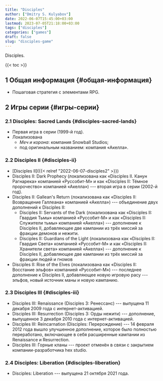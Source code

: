 ```yaml
---
title: "Disciples"
author: ["Dmitry S. Kulyabov"]
date: 2022-06-07T15:45:00+03:00
lastmod: 2023-07-05T21:18:00+03:00
tags: ["disciples"]
categories: ["games"]
draft: false
slug: "disciples-game"
---
```


Disciples.

<!--more-->

{{< toc >}}


## <span class="section-num">1</span> Общая информация {#общая-информация}

-   Пошаговая стратегия с элементами RPG.


## <span class="section-num">2</span> Игры серии {#игры-серии}


### <span class="section-num">2.1</span> Disciples: Sacred Lands {#disciples-sacred-lands}

-   Первая игра в серии (1999-й год).
-   Локализована
    -   _Меч и корона_: компания Snowball Studios;
    -   под оригинальным названием: компания «Акелла».


### <span class="section-num">2.2</span> Disciples II {#disciples-ii}

-   [Disciples II]({{< relref "2022-06-07-disciples2" >}})
-   Disciples II: Dark Prophecy (локализована как «Disciples II. Канун Рагнарека» компанией «Руссобит-М» и как «Disciples II: Тёмное пророчество» компанией «Акелла») --- вторая игра в серии (2002-й год).
-   Disciples II: Gallean's Return (локализована как «Disciples II: Возвращение Галлеана» компанией «Акелла») --- объединение двух дополнений к Disciples II:
    -   Disciples II: Servants of the Dark (локализована как «Disciples II: Гвардия Тьмы» компанией «Руссобит-М» и как «Disciples II: Служители тьмы» компанией «Акелла») --- дополнение к Disciples II, добавляющее две кампании из трёх миссий за фракции демонов и нежити.
    -   Disciples II: Guardians of the Light (локализована как «Disciples II: Гвардия Света» компанией «Руссобит-М» и как «Disciples II: Хранители света» компанией «Акелла») --- дополнение к Disciples II, добавляющее две кампании из трёх миссий за фракции людей и гномов
-   Disciples II: Rise of the Elves (локализована как «Disciples II: Восстание эльфов» компанией «Руссобит-М») --- последнее дополнение к Disciples II, добавляющее новую игровую расу --- эльфов, новый источник маны и новую кампанию.


### <span class="section-num">2.3</span> Disciples III {#disciples-iii}

-   Disciples III: Renaissance (Disciples 3: Ренессанс) --- выпущена 11 декабря 2009 года с интернет-активацией.
-   Disciples III: Resurrection (Disciples 3: Орды нежити) --- дополнение, выпущенное 3 декабря 2010 года с интернет-активацией.
-   Disciples III: Reincarnation (Disciples: Перерождение) --- 14 февраля 2012 года вышло улучшенное дополнение, которое было полностью переработано, включающее в себя расширенные кампании из Renaissance и Resurrection.
-   Disciples III: Горные кланы --- проект отменён в связи с закрытием компании-разработчика hex studio.


### <span class="section-num">2.4</span> Disciples: Liberation {#disciples-liberation}

-   Disciples: Liberation --- выпущена 21 октября 2021 года.
